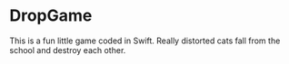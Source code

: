 # DropGame
This is a fun little game coded in Swift. Really distorted cats fall from the school and destroy each other.

